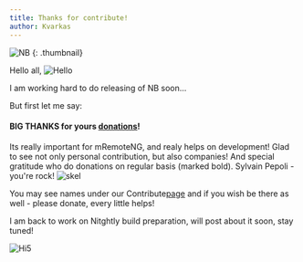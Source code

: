```yaml
---
title: Thanks for contribute!
author: Kvarkas 
---
```

![NB](https://img001.prntscr.com/file/img001/miGH6Pv6T0yNDztKjaXw1A.png)
{: .thumbnail}

Hello all, ![Hello](https://reklama-no.ru/smiles/hi.gif)

I am working hard to do releasing of NB soon...

<!--more-->

But first let me say:

#### BIG THANKS for yours [donations](https://mremoteng.org/contribute)!

Its really important for mRemoteNG, and realy helps on development! 
Glad to see not only personal contribution, but also companies! 
And special gratitude who do donations on regular basis (marked bold).
Sylvain Pepoli - you're rock! ![skel](http://www.kolobok.us/smiles/standart/drinks.gif)

You may see names under our Contribute[page](https://mremoteng.org/contribute) and if you wish be there as well - please donate, every little helps!

I am back to work on Nitghtly build preparation, will post about it soon, stay tuned!

![Hi5](https://reklama-no.ru/smiles/high-five.gif)